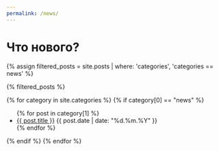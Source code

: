 ```yaml
---
permalink: /news/
---
```

# Что нового?

{% assign filtered_posts = site.posts | where: 'categories', 'categories == news' %}

{% filtered_posts %}

{% for category in site.categories %}
  {% if category[0] == "news" %}
  <ul>
    {% for post in category[1] %}
      <li><a href="{{ post.url }}">{{ post.title }}</a> {{ post.date | date: "%d.%m.%Y" }}</li>
    {% endfor %}
  </ul>
  {% endif %}
{% endfor %}
